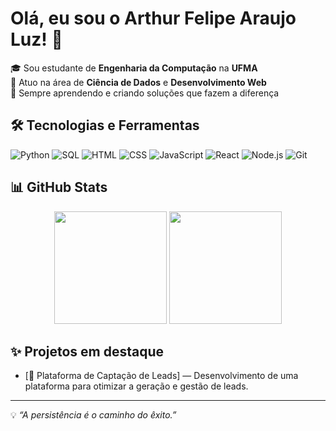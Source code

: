 # Olá, eu sou o Arthur Felipe Araujo Luz! 👋

🎓 Sou estudante de **Engenharia da Computação** na **UFMA**  
🔬 Atuo na área de **Ciência de Dados** e **Desenvolvimento Web**  
🚀 Sempre aprendendo e criando soluções que fazem a diferença  

## 🛠️ Tecnologias e Ferramentas

![Python](https://img.shields.io/badge/Python-3776AB?style=for-the-badge&logo=python&logoColor=white)
![SQL](https://img.shields.io/badge/SQL-4479A1?style=for-the-badge&logo=mysql&logoColor=white)
![HTML](https://img.shields.io/badge/HTML5-E34F26?style=for-the-badge&logo=html5&logoColor=white)
![CSS](https://img.shields.io/badge/CSS3-1572B6?style=for-the-badge&logo=css3&logoColor=white)
![JavaScript](https://img.shields.io/badge/JavaScript-F7DF1E?style=for-the-badge&logo=javascript&logoColor=black)
![React](https://img.shields.io/badge/React-20232A?style=for-the-badge&logo=react&logoColor=61DAFB)
![Node.js](https://img.shields.io/badge/Node.js-339933?style=for-the-badge&logo=nodedotjs&logoColor=white)
![Git](https://img.shields.io/badge/Git-F05032?style=for-the-badge&logo=git&logoColor=white)

## 📊 GitHub Stats

<div align="center">
  <img height="180em" src="https://github-readme-stats.vercel.app/api?username=afaluz&show_icons=true&theme=dracula"/>
  <img height="180em" src="https://github-readme-stats.vercel.app/api/top-langs/?username=afaluz&layout=compact&theme=dracula"/>
</div>

## ✨ Projetos em destaque

- [📌 Plataforma de Captação de Leads] — Desenvolvimento de uma plataforma para otimizar a geração e gestão de leads.

---

💡 _“A persistência é o caminho do êxito.”_

